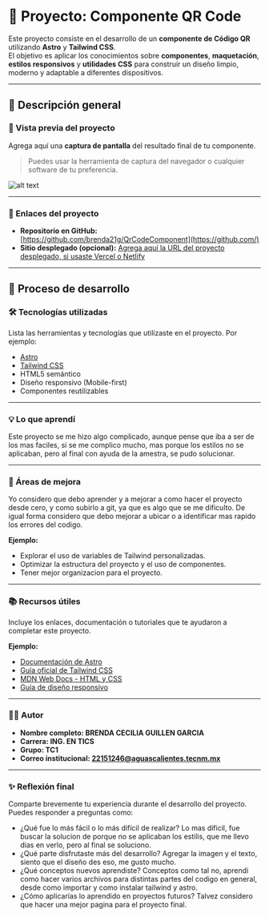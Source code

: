 # 🧩 Proyecto: Componente QR Code

Este proyecto consiste en el desarrollo de un **componente de Código QR** utilizando **Astro** y **Tailwind CSS**.  
El objetivo es aplicar los conocimientos sobre **componentes**, **maquetación**, **estilos responsivos** y **utilidades CSS** para construir un diseño limpio, moderno y adaptable a diferentes dispositivos.

---

## 📖 Descripción general

### 🧩 Vista previa del proyecto
Agrega aquí una **captura de pantalla** del resultado final de tu componente.  
> Puedes usar la herramienta de captura del navegador o cualquier software de tu preferencia.

![![alt text](image.png)](./screenshot.jpg)

---

### 🔗 Enlaces del proyecto

- **Repositorio en GitHub:** [https://github.com/brenda21g/QrCodeComponent](https://github.com/)
- **Sitio desplegado (opcional):** [Agrega aquí la URL del proyecto desplegado, si usaste Vercel o Netlify](https://)

---

## 🧠 Proceso de desarrollo

### 🛠️ Tecnologías utilizadas
Lista las herramientas y tecnologías que utilizaste en el proyecto. Por ejemplo:

- [Astro](https://astro.build)
- [Tailwind CSS](https://tailwindcss.com/)
- HTML5 semántico
- Diseño responsivo (Mobile-first)
- Componentes reutilizables

---

### 💡 Lo que aprendí
Este proyecto se me hizo algo complicado, aunque pense que iba a ser de los mas faciles, si se me complico mucho, mas porque los estilos no se aplicaban, pero al final con ayuda de la amestra, se pudo solucionar. 

---

### 🚀 Áreas de mejora

Yo considero que debo aprender y a mejorar a como hacer el proyecto desde cero, y como subirlo a git, ya que es algo que se me dificulto. De igual forma considero que debo mejorar a ubicar o a identificar mas rapido los errores del codigo. 

**Ejemplo:**  
- Explorar el uso de variables de Tailwind personalizadas.  
- Optimizar la estructura del proyecto y el uso de componentes. 
- Tener mejor organizacion para el proyecto.  

---

### 📚 Recursos útiles

Incluye los enlaces, documentación o tutoriales que te ayudaron a completar este proyecto.

**Ejemplo:**
- [Documentación de Astro](https://docs.astro.build)  
- [Guía oficial de Tailwind CSS](https://tailwindcss.com/docs)  
- [MDN Web Docs - HTML y CSS](https://developer.mozilla.org/es/)  
- [Guía de diseño responsivo](https://web.dev/responsive-web-design-basics/)  

---

### 👩‍💻 Autor

- **Nombre completo: BRENDA CECILIA GUILLEN GARCIA**  
- **Carrera: ING. EN TICS**  
- **Grupo: TC1**  
- **Correo institucional: 22151246@aguascalientes.tecnm.mx**  

---

### ✨ Reflexión final

Comparte brevemente tu experiencia durante el desarrollo del proyecto.  
Puedes responder a preguntas como:

- ¿Qué fue lo más fácil o lo más difícil de realizar? Lo mas dificil, fue buscar la solucion de porque no se aplicaban los estilis, que me llevo dias en verlo, pero al final se soluciono.  
- ¿Qué parte disfrutaste más del desarrollo?  Agregar la imagen y el texto, siento que el diseño des eso, me gusto mucho.  
- ¿Qué conceptos nuevos aprendiste? Conceptos como tal no, aprendi como hacer varios archivos para distintas partes del codigo en general, desde como importar y como instalar tailwind y astro.
- ¿Cómo aplicarías lo aprendido en proyectos futuros? Talvez considero que hacer una mejor pagina para el proyecto final. 
